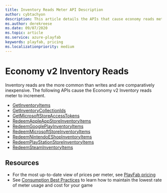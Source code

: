 ```yaml
---
title: Inventory Reads Meter API Description
author: cybtachyon
description: This article details the APIs that cause economy reads meter to increment.
ms.author: derekreese
ms.date: 09/07/2020
ms.topic: article
ms.service: azure-playfab
keywords: playfab, pricing
ms.localizationpriority: medium
---
```


# Economy v2 Inventory Reads

Inventory reads are the more common than writes and are comparatively inexpensive.
The following APIs cause the Economy v2 Inventory reads meter to increment.

* [GetInventoryItems](/rest/api/playfab/economy/inventory/get-inventory-items)
* [GetInventoryCollectionIds](/rest/api/playfab/economy/inventory/get-inventory-collection-ids)
* [GetMicrosoftStoreAccessTokens](/rest/api/playfab/economy/inventory/get-microsoft-store-access-tokens/)
* [RedeemAppleAppStoreInventoryItems](/rest/api/playfab/economy/inventory/redeem-apple-app-store-inventory-items)
* [RedeemGooglePlayInventoryItems](/rest/api/playfab/economy/inventory/redeem-google-play-inventory-items)
* [RedeemMicrosoftStoreInventoryItems](/rest/api/playfab/economy/inventory/redeem-microsoft-store-inventory-items)
* [RedeemNintendoEShopInventoryItems](/rest/api/playfab/economy/inventory/redeem-nintendo-e-shop-inventory-items)
* [RedeemPlayStationStoreInventoryItems](/rest/api/playfab/economy/inventory/redeem-play-station-store-inventory-items)
* [RedeemSteamInventoryItems](/rest/api/playfab/economy/inventory/redeem-steam-inventory-items)

## Resources

* For the most up-to-date view of prices per meter, see [PlayFab pricing](https://playfab.com/pricing/)
* See [Consumption Best Practices](../consumption-best-practices.md) to learn how to maintain the lowest rate of meter usage and cost for your game
